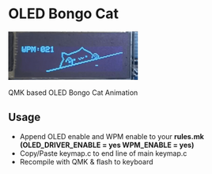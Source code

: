 # OLED Bongo Cat

<img src="https://github.com/wizard-gg/oledbongocat/raw/main/cat.gif" width="262" height="98" />

QMK based OLED Bongo Cat Animation



## Usage
- Append OLED enable and WPM enable to your **rules.mk** **(OLED_DRIVER_ENABLE = yes WPM_ENABLE = yes)**
- Copy/Paste keymap.c to end line of main keymap.c
- Recompile with QMK & flash to keyboard

